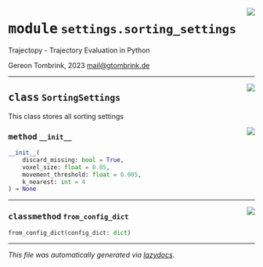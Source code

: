 <!-- markdownlint-disable -->

<a href="../trajectopy_core/settings/sorting_settings.py#L0"><img align="right" style="float:right;" src="https://img.shields.io/badge/-source-cccccc?style=flat-square"></a>

# <kbd>module</kbd> `settings.sorting_settings`
Trajectopy - Trajectory Evaluation in Python 

Gereon Tombrink, 2023 mail@gtombrink.de 



---

<a href="../trajectopy_core/settings/sorting_settings.py#L12"><img align="right" style="float:right;" src="https://img.shields.io/badge/-source-cccccc?style=flat-square"></a>

## <kbd>class</kbd> `SortingSettings`
This class stores all sorting settings 

<a href="../<string>"><img align="right" style="float:right;" src="https://img.shields.io/badge/-source-cccccc?style=flat-square"></a>

### <kbd>method</kbd> `__init__`

```python
__init__(
    discard_missing: bool = True,
    voxel_size: float = 0.05,
    movement_threshold: float = 0.005,
    k_nearest: int = 4
) → None
```








---

<a href="../trajectopy_core/settings/sorting_settings.py#L21"><img align="right" style="float:right;" src="https://img.shields.io/badge/-source-cccccc?style=flat-square"></a>

### <kbd>classmethod</kbd> `from_config_dict`

```python
from_config_dict(config_dict: dict)
```








---

_This file was automatically generated via [lazydocs](https://github.com/ml-tooling/lazydocs)._
